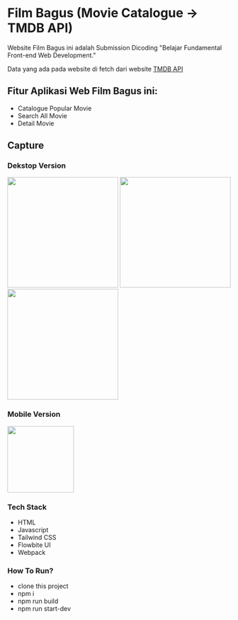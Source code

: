 # Film Bagus (Movie Catalogue -> TMDB API)

<p>Website Film Bagus ini adalah Submission Dicoding "Belajar Fundamental Front-end Web Development."</p>
<p>Data yang ada pada website di fetch dari website <a href="https://developers.themoviedb.org/3/getting-started/introduction">TMDB API</a> </p>

## Fitur Aplikasi Web Film Bagus ini:
* Catalogue Popular Movie
* Search All Movie
* Detail Movie

## Capture
### Dekstop Version
<p><img src="https://user-images.githubusercontent.com/77820694/193395741-3fcd3d45-0200-45ad-8552-4c356c0a6bc8.png" width="250px">
<img src="https://user-images.githubusercontent.com/77820694/193395757-e1b1e112-65f9-4481-804d-3c89f3fedb9a.png" width="250px"> 
<img src="https://user-images.githubusercontent.com/77820694/193395773-105d53d2-1076-44fa-8dcf-8e5a74b08c8d.png" width="250px"></p>

### Mobile Version
<p><img src="https://user-images.githubusercontent.com/77820694/193395801-bdbc34a7-1850-4fbd-8ae2-391c468c9f75.png" width="150px"></p>

### Tech Stack
* HTML
* Javascript
* Tailwind CSS
* Flowbite UI
* Webpack

### How To Run?
* clone this project
* npm i
* npm run build
* npm run start-dev
